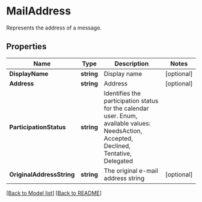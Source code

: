 # MailAddress
Represents the address of a message.

## Properties
Name | Type | Description | Notes
------------ | ------------- | ------------- | -------------
**DisplayName** | **string** | Display name              | [optional] 
**Address** | **string** | Address              | [optional] 
**ParticipationStatus** | **string** | Identifies the participation status for the calendar user. Enum, available values: NeedsAction, Accepted, Declined, Tentative, Delegated | 
**OriginalAddressString** | **string** | The original e-mail address string              | [optional] 


[[Back to Model list]](Models.md) [[Back to README]](README.md)

